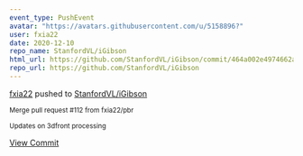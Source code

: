 ```yaml
---
event_type: PushEvent
avatar: "https://avatars.githubusercontent.com/u/5158896?"
user: fxia22
date: 2020-12-10
repo_name: StanfordVL/iGibson
html_url: https://github.com/StanfordVL/iGibson/commit/464a002e4974662a74df8d138e5bd821d8cf7c98
repo_url: https://github.com/StanfordVL/iGibson
---
```


<a href='https://github.com/fxia22' target='_blank'>fxia22</a> pushed to <a href='https://github.com/StanfordVL/iGibson' target='_blank'>StanfordVL/iGibson</a>

<small>Merge pull request #112 from fxia22/pbr

Updates on 3dfront processing</small>

<a href='https://github.com/StanfordVL/iGibson/commit/464a002e4974662a74df8d138e5bd821d8cf7c98' target='_blank'>View Commit</a>